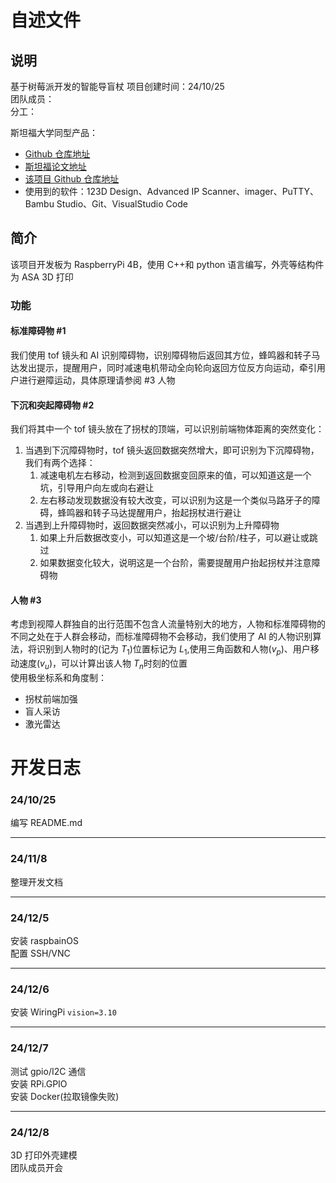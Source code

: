 # 自述文件

## 说明

基于树莓派开发的智能导盲杖
项目创建时间：24/10/25  
团队成员：  
分工：

斯坦福大学同型产品：

- [Github 仓库地址](https://github.com/pslade2/AugmentedCane/blob/main/README.md)
- [斯坦福论文地址](https://www.science.org/doi/10.1126/scirobotics.abg6594)
- [该项目 Github 仓库地址](https://github.com/404-d/smart-cane)
- 使用到的软件：123D Design、Advanced IP Scanner、imager、PuTTY、Bambu Studio、Git、VisualStudio Code

## 简介

该项目开发板为 RaspberryPi 4B，使用 C++和 python 语言编写，外壳等结构件为 ASA 3D 打印

### 功能

#### 标准障碍物 #1

我们使用 tof 镜头和 AI 识别障碍物，识别障碍物后返回其方位，蜂鸣器和转子马达发出提示，提醒用户，同时减速电机带动全向轮向返回方位反方向运动，牵引用户进行避障运动，具体原理请参阅 #3 人物

#### 下沉和突起障碍物 #2

我们将其中一个 tof 镜头放在了拐杖的顶端，可以识别前端物体距离的突然变化：

1. 当遇到下沉障碍物时，tof 镜头返回数据突然增大，即可识别为下沉障碍物，我们有两个选择：
   1. 减速电机左右移动，检测到返回数据变回原来的值，可以知道这是一个坑，引导用户向左或向右避让
   2. 左右移动发现数据没有较大改变，可以识别为这是一个类似马路牙子的障碍，蜂鸣器和转子马达提醒用户，抬起拐杖进行避让
2. 当遇到上升障碍物时，返回数据突然减小，可以识别为上升障碍物
   1. 如果上升后数据改变小，可以知道这是一个坡/台阶/柱子，可以避让或跳过
   2. 如果数据变化较大，说明这是一个台阶，需要提醒用户抬起拐杖并注意障碍物

#### 人物 #3

考虑到视障人群独自的出行范围不包含人流量特别大的地方，人物和标准障碍物的不同之处在于人群会移动，而标准障碍物不会移动，我们使用了 AI 的人物识别算法，将识别到人物时的(记为 $T_1$)位置标记为 $L_1$,使用三角函数和人物($v_p$)、用户移动速度($v_u$)，可以计算出该人物 $T_n$时刻的位置  
使用极坐标系和角度制：

- 拐杖前端加强
- 盲人采访
- 激光雷达

# 开发日志

### 24/10/25

编写 README.md

---

### 24/11/8

整理开发文档

---

### 24/12/5

安装 raspbainOS  
配置 SSH/VNC

---

### 24/12/6

安装 WiringPi `vision=3.10`

---

### 24/12/7

测试 gpio/I2C 通信  
安装 RPi.GPIO  
安装 Docker(拉取镜像失败)

---

### 24/12/8

3D 打印外壳建模  
团队成员开会
